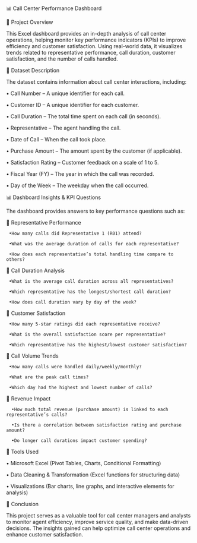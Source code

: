 📊 Call Center Performance Dashboard

📌 Project Overview

This Excel dashboard provides an in-depth analysis of call center operations, helping monitor key performance indicators (KPIs) to improve efficiency and customer satisfaction. Using real-world data, it visualizes trends related to representative performance, call duration, customer satisfaction, and the number of calls handled.




📂 Dataset Description

The dataset contains information about call center interactions, including:

•	Call Number – A unique identifier for each call.

•	Customer ID – A unique identifier for each customer.

•	Call Duration – The total time spent on each call (in seconds).

•	Representative – The agent handling the call.

•	Date of Call – When the call took place.

•	Purchase Amount – The amount spent by the customer (if applicable).

•	Satisfaction Rating – Customer feedback on a scale of 1 to 5.

•	Fiscal Year (FY) – The year in which the call was recorded.

•	Day of the Week – The weekday when the call occurred.

📊 Dashboard Insights & KPI Questions

The dashboard provides answers to key performance questions such as:

🔹 Representative Performance

     •How many calls did Representative 1 (R01) attend?

     •What was the average duration of calls for each representative?

     •How does each representative’s total handling time compare to others?
     
🔹 Call Duration Analysis

     •What is the average call duration across all representatives?

     •Which representative has the longest/shortest call duration?

     •How does call duration vary by day of the week?

🔹 Customer Satisfaction

     •How many 5-star ratings did each representative receive?

     •What is the overall satisfaction score per representative?

     •Which representative has the highest/lowest customer satisfaction?

🔹 Call Volume Trends

     •How many calls were handled daily/weekly/monthly?

     •What are the peak call times?

     •Which day had the highest and lowest number of calls?

🔹 Revenue Impact

      •How much total revenue (purchase amount) is linked to each representative’s calls?

      •Is there a correlation between satisfaction rating and purchase amount?

      •Do longer call durations impact customer spending?



🔧 Tools Used

•	Microsoft Excel (Pivot Tables, Charts, Conditional Formatting)

•	Data Cleaning & Transformation (Excel functions for structuring data)

•	Visualizations (Bar charts, line graphs, and interactive elements for analysis)


📌 Conclusion

This project serves as a valuable tool for call center managers and analysts to monitor agent efficiency, improve service quality, and make data-driven decisions. The insights gained can help optimize call center operations and enhance customer satisfaction.
